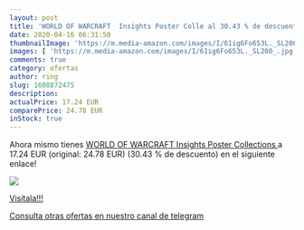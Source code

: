 ```yaml
---
layout: post
title: 'WORLD OF WARCRAFT  Insights Poster Colle al 30.43 % de descuento'
date: 2020-04-16 06:31:50
thumbnailImage: 'https://m.media-amazon.com/images/I/61ig6Fo653L._SL200_.jpg'
images: [ 'https://m.media-amazon.com/images/I/61ig6Fo653L._SL200_.jpg' ]
comments: true
category: ofertas
author: ring
slug: 1608872475
description:
actualPrice: 17.24 EUR
comparePrice: 24.78 EUR
inStock: true
---
```


Ahora mismo tienes [WORLD OF WARCRAFT  Insights Poster Collections ](https://www.amazon.com/dp/1608872475/?tag=redken08-20) a 17.24 EUR (original: 24.78 EUR) (30.43 %  de descuento) en el siguiente enlace!

[![](https://m.media-amazon.com/images/I/61ig6Fo653L._SL200_.jpg)](https://www.amazon.com/dp/1608872475/?tag=redken08-20)

[Visítala!!!](https://www.amazon.com/dp/1608872475/?tag=redken08-20)

[Consulta otras ofertas en nuestro canal de telegram](https://t.me/s/ofertas25)
